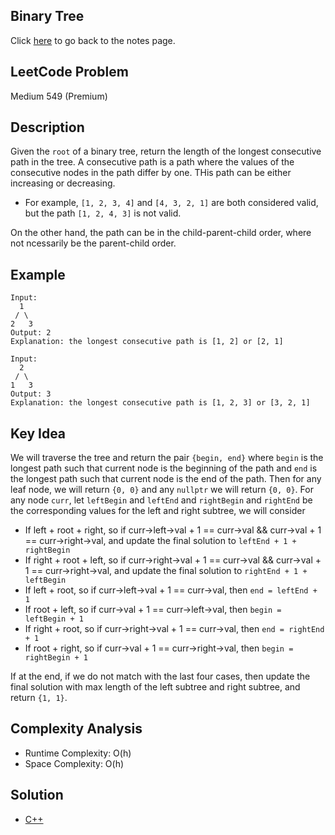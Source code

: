 ## Binary Tree
Click [here](../notes.md) to go back to the notes page.

## LeetCode Problem
Medium 549 (Premium)

## Description
Given the `root` of a binary tree, return the length of the longest consecutive path in the tree. A consecutive path is a path where the values of the consecutive nodes in the path differ by one. THis path can be either increasing or decreasing.
- For example, `[1, 2, 3, 4]` and `[4, 3, 2, 1]` are both considered valid, but the path `[1, 2, 4, 3]` is not valid.
  
On the other hand, the path can be in the child-parent-child order, where not ncessarily be the parent-child order.

## Example
```
Input:
  1
 / \
2   3
Output: 2
Explanation: the longest consecutive path is [1, 2] or [2, 1]

Input:
  2
 / \
1   3
Output: 3
Explanation: the longest consecutive path is [1, 2, 3] or [3, 2, 1]
```

## Key Idea
We will traverse the tree and return the pair `{begin, end}` where `begin` is the longest path such that current node is the beginning of the path and `end` is the longest path such that current node is the end of the path. Then for any leaf node, we will return `{0, 0}` and any `nullptr` we will return `{0, 0}`. For any node `curr`, let `leftBegin` and `leftEnd` and `rightBegin` and `rightEnd` be the corresponding values for the left and right subtree, we will consider
- If left + root + right, so if curr->left->val + 1 == curr->val && curr->val + 1 == curr->right->val, and update the final solution to `leftEnd + 1 + rightBegin`
- If right + root + left, so if curr->right->val + 1 == curr->val && curr->val + 1 == curr->right->val, and update the final solution to `rightEnd + 1 + leftBegin`
- If left + root, so if curr->left->val + 1 == curr->val, then `end = leftEnd + 1`
- If root + left, so if curr->val + 1 == curr->left->val, then `begin = leftBegin + 1`
- If right + root, so if curr->right->val + 1 == curr->val, then `end = rightEnd + 1`
- If root + right, so if curr->val + 1 == curr->right->val, then `begin = rightBegin + 1`

If at the end, if we do not match with the last four cases, then update the final solution with max length of the left subtree and right subtree, and return `{1, 1}`.

## Complexity Analysis
- Runtime Complexity: O(h)
- Space Complexity: O(h)

## Solution
- [C++](solution.cpp)